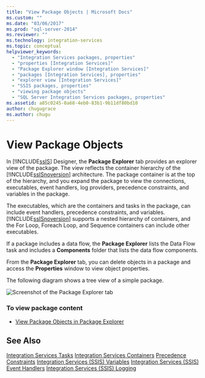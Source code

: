 ```yaml
---
title: "View Package Objects | Microsoft Docs"
ms.custom: ""
ms.date: "03/06/2017"
ms.prod: "sql-server-2014"
ms.reviewer: ""
ms.technology: integration-services
ms.topic: conceptual
helpviewer_keywords: 
  - "Integration Services packages, properties"
  - "properties [Integration Services]"
  - "Package Explorer window [Integration Services]"
  - "packages [Integration Services], properties"
  - "explorer view [Integration Services]"
  - "SSIS packages, properties"
  - "viewing package objects"
  - "SQL Server Integration Services packages, properties"
ms.assetid: a85c0245-0a68-4eb0-83b1-9b11df80bd10
author: chugugrace
ms.author: chugu
---
```

# View Package Objects
  In [!INCLUDE[ssIS](../includes/ssis-md.md)] Designer, the **Package Explorer** tab provides an explorer view of the package. The view reflects the container hierarchy of the [!INCLUDE[ssISnoversion](../includes/ssisnoversion-md.md)] architecture. The package container is at the top of the hierarchy, and you expand the package to view the connections, executables, event handlers, log providers, precedence constraints, and variables in the package.

 The executables, which are the containers and tasks in the package, can include event handlers, precedence constraints, and variables. [!INCLUDE[ssISnoversion](../includes/ssisnoversion-md.md)] supports a nested hierarchy of containers, and the For Loop, Foreach Loop, and Sequence containers can include other executables.

 If a package includes a data flow, the **Package Explorer** lists the Data Flow task and includes a **Components** folder that lists the data flow components.

 From the **Package Explorer** tab, you can delete objects in a package and access the **Properties** window to view object properties.

 The following diagram shows a tree view of a simple package.

 ![Screenshot of the Package Explorer tab](media/packageexplorer.gif "Screenshot of the Package Explorer tab")

### To view package content

-   [View Package Objects in Package Explorer](../../2014/integration-services/view-package-objects-in-package-explorer.md)

## See Also
 [Integration Services Tasks](control-flow/integration-services-tasks.md) 
 [Integration Services Containers](control-flow/integration-services-containers.md) 
 [Precedence Constraints](control-flow/precedence-constraints.md) 
 [Integration Services &#40;SSIS&#41; Variables](integration-services-ssis-variables.md) 
 [Integration Services &#40;SSIS&#41; Event Handlers](integration-services-ssis-event-handlers.md) 
 [Integration Services &#40;SSIS&#41; Logging](performance/integration-services-ssis-logging.md)



